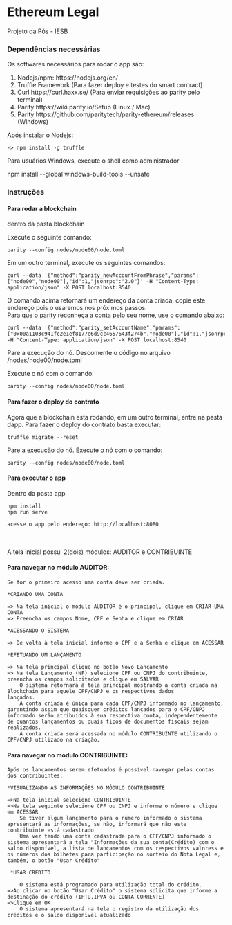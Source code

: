 # Ethereum Legal

Projeto da Pós - IESB

### Dependências necessárias

Os softwares necessários para rodar o app são:

<ol>
    <li> Nodejs/npm: https://nodejs.org/en/</li>
    <li> Truffle Framework (Para fazer deploy e testes do smart contract)</li>
    <li> Curl https://curl.haxx.se/ (Para enviar requisições ao parity pelo terminal) </li>
     <li> Parity https://wiki.parity.io/Setup (Linux / Mac) </li>
    <li> Parity https://github.com/paritytech/parity-ethereum/releases (Windows) </li>
</ol>

Após instalar o Nodejs: <br>

    -> npm install -g truffle

Para usuários Windows, execute o shell como administrador <br>

npm install --global windows-build-tools --unsafe

### Instruções

#### Para rodar a blockchain

dentro da pasta blockchain <br>

Execute o seguinte comando: <br>

    parity --config nodes/node00/node.toml

Em um outro terminal, execute os seguintes comandos: <br>

    curl --data '{"method":"parity_newAccountFromPhrase","params":["node00","node00"],"id":1,"jsonrpc":"2.0"}' -H "Content-Type: application/json" -X POST localhost:8540

O comando acima retornará um endereço da conta criada, copie este endereço pois o usaremos nos próximos passos. <br>
Para que o parity reconheça a conta pelo seu nome, use o comando abaixo: <br>

    curl --data '{"method":"parity_setAccountName","params":["0x00a1103c941fc2e1ef8177e6d9cc4657643f274b","node00"],"id":1,"jsonrpc":"2.0"}' -H "Content-Type: application/json" -X POST localhost:8540

Pare a execução do nó. Descomente o código no arquivo /nodes/node00/node.toml <br>

Execute o nó com o comando: <br>

    parity --config nodes/node00/node.toml

#### Para fazer o deploy do contrato

Agora que a blockchain esta rodando, em um outro terminal, entre na pasta dapp. Para fazer o deploy do contrato basta executar: <br>

    truffle migrate --reset

Pare a execução do nó. Execute o nó com o comando: <br>

    parity --config nodes/node00/node.toml

#### Para executar o app

Dentro da pasta app <br>

    npm install
    npm run serve
    
    acesse o app pelo endereço: http://localhost:8080

<br>

<br>
A tela inicial possui 2(dois) módulos: AUDITOR e CONTRIBUINTE
<br>

#### Para navegar no módulo AUDITOR:
    Se for o primeiro acesso uma conta deve ser criada.
    
    *CRIANDO UMA CONTA
    
    => Na tela inicial o módulo AUDITOR é o principal, clique em CRIAR UMA CONTA
    => Preencha os campos Nome, CPF e Senha e clique em CRIAR
    
    *ACESSANDO O SISTEMA
    
    => De volta à tela inicial informe o CPF e a Senha e clique em ACESSAR
    
    *EFETUANDO UM LANÇAMENTO
    
    => Na tela principal clique no botão Novo Lançamento
    => Na tela Lançamento (NF) selecione CPF ou CNPJ do contribuinte, preencha os campos solicitados e clique em SALVAR
        O sistema retornará à tela principal mostrando a conta criada na Blockchain para aquele CPF/CNPJ e os respectivos dados         lançados.
        A conta criada é única para cada CPF/CNPJ informado no lançamento, garantindo assim que quaisquer créditos lançados para o CPF/CNPJ informado serão atribuídos à sua respectiva conta, independentemente de quantos lançamentos ou quais tipos de documentos fiscais sejam realizados.
        A conta criada será acessada no módulo CONTRIBUINTE utilizando o CPF/CNPJ utilizado na criação.

#### Para navegar no módulo CONTRIBUINTE:
    Após os lançamentos serem efetuados é possível navegar pelas contas dos contribuintes.
    
    *VISUALIZANDO AS INFORMAÇÕES NO MÓDULO CONTRIBUINTE
    
    =>Na tela inicial selecione CONTRIBUINTE
    =>Na tela seguinte selecione CPF ou CNPJ e informe o número e clique em ACESSAR
        Se tiver algum lançamento para o número informado o sistema apresentará as informações, se não, informará que não este contribuinte está cadastrado
        Uma vez tendo uma conta cadastrada para o CPF/CNPJ informado o sistema apresentará a tela "Informações da sua conta(Crédito) com o saldo disponível, a lista de lançamentos com os respectivos valoress e os números dos bilhetes para participação no sorteio do Nota Legal e, também, o botão "Usar Crédito"
        
     *USAR CRÉDITO
     
        O sistema está programado para utilização total do crédito.
    =>Ao clicar no botão "Usar Crédito" o sistema solicita que informe a destinação do crédito (IPTU,IPVA ou CONTA CORRENTE)
    =>Clique em OK
        O sistema apresentará na tela o registro da utilização dos créditos e o saldo disponível atualizado
